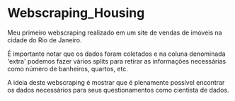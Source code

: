 # Webscraping_Housing

Meu primeiro webscraping realizado em um site de vendas de imóveis na cidade do Rio de Janeiro.

É importante notar que os dados foram coletados e na coluna denominada 'extra' podemos fazer vários splits para retirar as informações necessárias como número de banheiros, quartos, etc.

A ideia deste webscraping é mostrar que é plenamente possível encontrar os dados necessários para seus questionamentos como cientista de dados.

